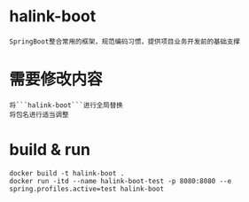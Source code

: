 # halink-boot
    SpringBoot整合常用的框架，规范编码习惯，提供项目业务开发前的基础支撑
# 需要修改内容
    将```halink-boot```进行全局替换
    将包名进行适当调整
# build & run
    docker build -t halink-boot .
    docker run -itd --name halink-boot-test -p 8080:8080 --e spring.profiles.active=test halink-boot